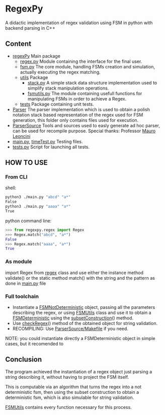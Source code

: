# RegexPy
A didactic implementation of regex validation using FSM in python with backend parsing in C++

## Content
- [regexPy](./regexpy/) Main package
  - [regex.py](./regexpy/Regex.py) Module containing the interface for the final user. 
  - [fsm.py](./regexpy/fsm.py) The core module, handling FSMs creation and simulation, actually executing the regex matching.
  - [utils](./regexpy/utils/) Package
    - [stack.py](./regexpy/utils/stack.py) A simple stack data structure implementation used to simplify stack manipulation operations.
    - [fsmutils.py](./regexpy/utils/fsmutils.py) The module containing usefull functions for manipulating FSMs in order to achieve a Regex.
  - [tests](./regexpy/tests/) Package containing unit tests. 
- [Parser](./Parser/) The parser implementation which is used to obtain a polish notation stack based representation of the regex used for FSM generation, this folder only contains files used for execution.
- [ParserSource](./ParserSource/) Tools and sources used to easly generate ad hoc parser, can be used for recompile purpose. Special thanks: Professor [Mauro Leoncini](https://github.com/leoncini)
- [main.py](./main.py), [timeTest.py](./timeTest.py) Testing files.
- [tests.py](./tests.py) Script for launching all tests.
## HOW TO USE
### From CLI
shell:
``` sh
python3 ./main.py "abcd" "a*"
False
python3 ./main.py "aaaa" "a*"
True
```
python command line:
```python
>>> from regexpy.regex import Regex
>>> Regex.match("abcd", "a*")
False
>>> Regex.match("aaaa", "a*")
True
```
### As module
import Regex from [regex](./regexpy/regex.py) class and use either the instance method validate() or the static method match() with the string and the pattern as done in [main.py](./main.py) file
### Full toolchain
- Instantiate a [FSMNotDeterministic](./regexpy/fsm.py) object, passing all the parameters describing the regex, or using [FSMUtils](./regexpy/fsm.py) class and use it to obtain a [FSMDeterministic](./regexpy/fsm.py) using the [subsetConstruction](./regexpy/fsm.py)() method.
- Use [checkRegex](./regexpy/fsm.py)() method of the obtained object for string validation.
- RECOMPILING: Use [ParserSource/Makefile](./ParserSource/Makefile) if you need.

NOTE: you could instantiate directly a FSMDeterministic object in simple cases, but it recomended to 

## Conclusion
The program achieved the instantiation of a regex object just parsing a string describing it, without having to project the FSM itself.

This is computable via an algorithm that turns the regex into a not deterministic fsm, then using the subset construction to obtain a deterministic fsm, which is also simulable for string validation.

[FSMUtils](./regexpy/utils/fsmutils.py) contains every function necessary for this process.